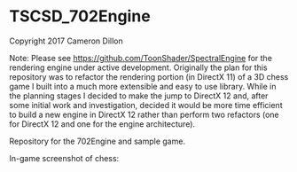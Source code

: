 # TSCSD_702Engine
Copyright 2017 Cameron Dillon

Note: Please see https://github.com/ToonShader/SpectralEngine for the rendering engine under active development. Originally the plan for this repository was to refactor the rendering portion (in DirectX 11) of a 3D chess game I built into a much more extensible and easy to use library. While in the planning stages I decided to make the jump to DirectX 12 and, after some initial work and investigation, decided it would be more time efficient to build a new engine in DirectX 12 rather than perform two refactors (one for DirectX 12 and one for the engine architecture).

Repository for the 702Engine and sample game.

In-game screenshot of chess:

